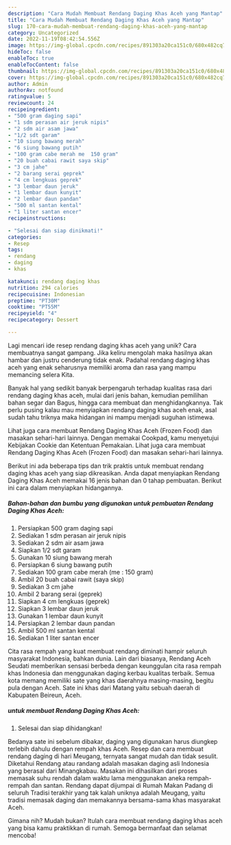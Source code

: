 ```yaml
---
description: "Cara Mudah Membuat Rendang Daging Khas Aceh yang Mantap"
title: "Cara Mudah Membuat Rendang Daging Khas Aceh yang Mantap"
slug: 170-cara-mudah-membuat-rendang-daging-khas-aceh-yang-mantap
category: Uncategorized
date: 2022-11-19T08:42:54.556Z
image: https://img-global.cpcdn.com/recipes/891303a20ca151c0/680x482cq70/rendang-daging-khas-aceh-foto-resep-utama.jpg
hideToc: false
enableToc: true
enableTocContent: false
thumbnail: https://img-global.cpcdn.com/recipes/891303a20ca151c0/680x482cq70/rendang-daging-khas-aceh-foto-resep-utama.jpg
cover: https://img-global.cpcdn.com/recipes/891303a20ca151c0/680x482cq70/rendang-daging-khas-aceh-foto-resep-utama.jpg
author: Admin
authorAv: notfound
ratingvalue: 5
reviewcount: 24
recipeingredient:
- "500 gram daging sapi"
- "1 sdm perasan air jeruk nipis"
- "2 sdm air asam jawa"
- "1/2 sdt garam"
- "10 siung bawang merah"
- "6 siung bawang putih"
- "100 gram cabe merah me  150 gram"
- "20 buah cabai rawit saya skip"
- "3 cm jahe"
- "2 barang serai geprek"
- "4 cm lengkuas geprek"
- "3 lembar daun jeruk"
- "1 lembar daun kunyit"
- "2 lembar daun pandan"
- "500 ml santan kental"
- "1 liter santan encer"
recipeinstructions:

- "Selesai dan siap dinikmati!"
categories:
- Resep
tags:
- rendang
- daging
- khas

katakunci: rendang daging khas 
nutrition: 294 calories
recipecuisine: Indonesian
preptime: "PT30M"
cooktime: "PT55M"
recipeyield: "4"
recipecategory: Dessert

---
```





Lagi mencari ide resep rendang daging khas aceh yang unik? Cara membuatnya sangat gampang. Jika keliru mengolah maka hasilnya akan hambar dan justru cenderung tidak enak. Padahal rendang daging khas aceh yang enak seharusnya memiliki aroma dan rasa yang mampu memancing selera Kita.





Banyak hal yang sedikit banyak berpengaruh terhadap kualitas rasa dari rendang daging khas aceh, mulai dari jenis bahan, kemudian pemilihan bahan segar dan Bagus, hingga cara membuat dan menghidangkannya. Tak perlu pusing kalau mau menyiapkan rendang daging khas aceh enak,      asal sudah tahu triknya maka hidangan ini mampu menjadi suguhan istimewa.














Lihat juga cara membuat Rendang Daging Khas Aceh (Frozen Food) dan masakan sehari-hari lainnya. Dengan memakai Cookpad, kamu menyetujui Kebijakan Cookie dan Ketentuan Pemakaian. Lihat juga cara membuat Rendang Daging Khas Aceh (Frozen Food) dan masakan sehari-hari lainnya.






Berikut ini ada beberapa tips dan trik praktis untuk membuat rendang daging khas aceh yang siap dikreasikan. Anda dapat menyiapkan Rendang Daging Khas Aceh memakai 16 jenis bahan dan 0 tahap pembuatan. Berikut ini cara dalam menyiapkan hidangannya.

<!--inarticleads1-->

##### Bahan-bahan dan bumbu yang digunakan untuk pembuatan Rendang Daging Khas Aceh:

1. Persiapkan 500 gram daging sapi
1. Sediakan 1 sdm perasan air jeruk nipis
1. Sediakan 2 sdm air asam jawa
1. Siapkan 1/2 sdt garam
1. Gunakan 10 siung bawang merah
1. Persiapkan 6 siung bawang putih
1. Sediakan 100 gram cabe merah (me : 150 gram)
1. Ambil 20 buah cabai rawit (saya skip)
1. Sediakan 3 cm jahe
1. Ambil 2 barang serai (geprek)
1. Siapkan 4 cm lengkuas (geprek)
1. Siapkan 3 lembar daun jeruk
1. Gunakan 1 lembar daun kunyit
1. Persiapkan 2 lembar daun pandan
1. Ambil 500 ml santan kental
1. Sediakan 1 liter santan encer


Cita rasa rempah yang kuat membuat rendang diminati hampir seluruh masyarakat Indonesia, bahkan dunia. Lain dari biasanya, Rendang Aceh Seudati memberikan sensasi berbeda dengan keunggulan cita rasa rempah khas Indonesia dan menggunakan daging kerbau kualitas terbaik. Semua kota memang memiliki sate yang khas daerahnya masing-masing, begitu pula dengan Aceh. Sate ini khas dari Matang yaitu sebuah daerah di Kabupaten Beireun, Aceh. 

<!--inarticleads2-->

#####  untuk membuat Rendang Daging Khas Aceh:


1. Selesai dan siap dihidangkan!

Bedanya sate ini sebelum dibakar, daging yang digunakan harus diungkep terlebih dahulu dengan rempah khas Aceh. Resep dan cara membuat rendang daging di hari Meugang, ternyata sangat mudah dan tidak sesulit. Diketahui Rendang atau randang adalah masakan daging asli Indonesia yang berasal dari Minangkabau. Masakan ini dihasilkan dari proses memasak suhu rendah dalam waktu lama menggunakan aneka rempah-rempah dan santan. Rendang dapat dijumpai di Rumah Makan Padang di seluruh Tradisi terakhir yang tak kalah uniknya adalah Meugang, yaitu tradisi memasak daging dan memakannya bersama-sama khas masyarakat Aceh. 

Gimana nih? Mudah bukan? Itulah cara membuat rendang daging khas aceh yang bisa kamu praktikkan di rumah. Semoga bermanfaat dan selamat mencoba!
